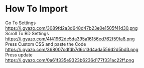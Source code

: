 # How To Import
Go To Settings                          
https://i.gyazo.com/3089fd2a3d648d47b23e0e1505f41d30.png                          
Scroll To BD Settings
https://i.gyazo.com/4f41962de5da395a16156ed762f59fa8.png                          
Press Custom CSS and paste the Code                          
https://i.gyazo.com/368007cdfdb7d6c13d4ada556d2d5bd3.png                          
Press update                          
https://i.gyazo.com/0a61f335e9323b6236d177f331ac22ff.png
